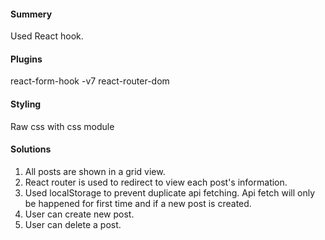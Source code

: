 #### Summery
Used React hook.
#### Plugins
react-form-hook -v7
react-router-dom
#### Styling
Raw css with css module
#### Solutions
1) All posts are shown in a grid view.
2) React router is used to redirect to view each post's information.
3) Used localStorage to prevent duplicate api fetching. Api fetch will only be happened for first time and if a new post is created.
4) User can create new post.
5) User can delete a post.